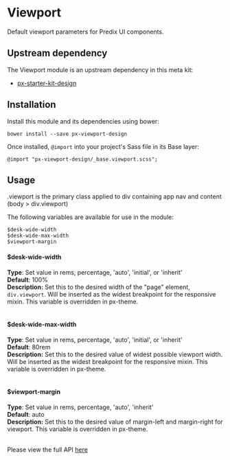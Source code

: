 # Viewport

Default viewport parameters for Predix UI components.


## Upstream dependency

The Viewport module is an upstream dependency in this meta kit:

* [px-starter-kit-design](https://github.com/PredixDev/px-starter-kit-design)

## Installation

Install this module and its dependencies using bower:

    bower install --save px-viewport-design

Once installed, `@import` into your project's Sass file in its Base layer:

    @import "px-viewport-design/_base.viewport.scss";

## Usage

.viewport is the primary class applied to div containing app nav and content (body > div.viewport)

The following variables are available for use in the module:

    $desk-wide-width
    $desk-wide-max-width
    $viewport-margin


#### $desk-wide-width

**Type**: Set value in rems, percentage, 'auto', 'initial', or 'inherit'
<br/>
**Default**: 100%
<br/>
**Description:** Set this to the desired width of the "page" element, `div.viewport`.
Will be inserted as the widest breakpoint for the responsive mixin.
This variable is overridden in px-theme.
<br/><br/>


#### $desk-wide-max-width

**Type**: Set value in rems, percentage, 'auto', 'initial', or 'inherit'
<br/>
**Default**: 80rem
<br/>
**Description:** Set this to the desired value of widest possible viewport width.
Will be inserted as the widest breakpoint for the responsive mixin.
This variable is overridden in px-theme.
<br/><br/>


#### $viewport-margin

**Type**: Set value in rems, percentage, 'auto', 'inherit'
<br/>
**Default**: auto
<br/>
**Description:** Set this to the desired value of margin-left and margin-right for viewport.
This variable is overridden in px-theme.
<br/><br/>

Please view the full API [here](http://predixdev.github.io/px-viewport-design/sassdoc/#variable-breakpoints)
